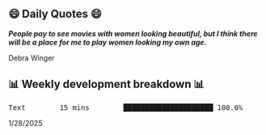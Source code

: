 ## 😄 Daily Quotes 😄

_**People pay to see movies with women looking beautiful, but I think there will be a place for me to play women looking my own age.**_

Debra Winger



## 📊 Weekly development breakdown 📊

<pre>Text        15 mins        █████████████████████ 100.0%</pre>

1/28/2025